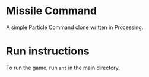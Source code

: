 # Missile Command
A simple Particle Command clone written in Processing. 

# Run instructions
To run the game, run `ant` in the main directory.

